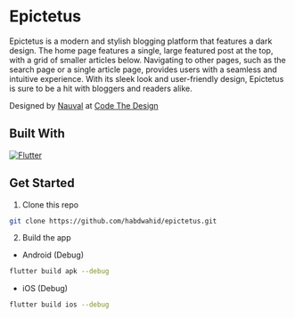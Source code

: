 # Epictetus

Epictetus is a modern and stylish blogging platform that features a dark design. The home page features a single, large featured post at the top, with a grid of smaller articles below. Navigating to other pages, such as the search page or a single article page, provides users with a seamless and intuitive experience. With its sleek look and user-friendly design, Epictetus is sure to be a hit with bloggers and readers alike.

Designed by [Nauval](https://figma.com/@mhd) at [Code The Design](https://codedesign.dev/challenge/epictetus)

## Built With

[![Flutter][Flutter-logo]][Flutter-url]

[Flutter-logo]: https://img.shields.io/badge/Flutter-000?style=for-the-badge&logo=flutter&logoColor=%2302569B
[Flutter-url]: https://flutter.dev

## Get Started

1. Clone this repo

```sh
git clone https://github.com/habdwahid/epictetus.git
```

2. Build the app

- Android (Debug)

```sh
flutter build apk --debug
```

- iOS (Debug)

```sh
flutter build ios --debug
```